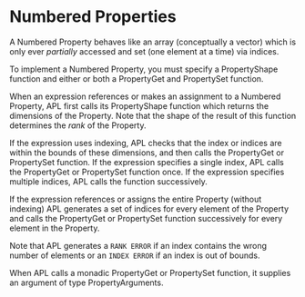 # Numbered Properties

A Numbered Property behaves like an array (conceptually a vector) which is only ever *partially* accessed and set (one element at a time) via indices.

To implement a Numbered Property, you must specify a PropertyShape function and either or both a PropertyGet and PropertySet function.

When an expression references or makes an assignment to a Numbered Property, APL first calls its PropertyShape function which returns the dimensions of the Property. Note that the shape of the result of this function determines the *rank* of the Property.

If the expression uses indexing, APL checks that the index or indices are within the bounds of these dimensions, and then calls the PropertyGet or PropertySet function. If the expression specifies a single index, APL calls the PropertyGet or PropertySet function once. If the expression specifies multiple indices, APL calls the function successively.

If the expression references or assigns the entire Property (without indexing) APL generates a set of indices for every element of the Property and calls the PropertyGet or PropertySet function successively for every element in the Property.

Note that APL generates a `RANK ERROR` if an index contains the wrong number of elements or an `INDEX ERROR` if an index is out of bounds.

When APL calls a monadic PropertyGet or PropertySet function, it supplies an argument of type PropertyArguments.
